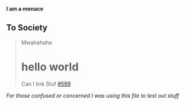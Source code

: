 **I am a menace**

## To Society


> Mwahahaha
> # hello world
> Can I link Stuf
> [#599](https://github.com/LittleTealeaf/littletealeaf.github.io/issues/599)


*For those confused or concerned I was using this file to test out stuff*
